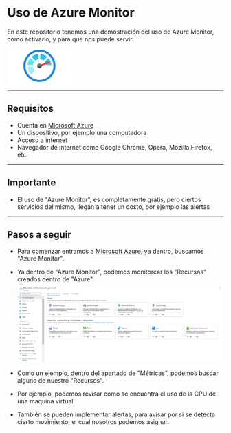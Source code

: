 # Uso de Azure Monitor
En este repositorio tenemos una demostración del uso de Azure Monitor, como activarlo, y para que nos puede servir.

![Microsoft-Azure-Monitor](https://github.com/DagonNR/Azure-Monitor/blob/main/images/Microsoft-Azure-Monitor.png)

---

## Requisitos
- Cuenta en [Microsoft Azure](https://portal.azure.com)
- Un dispositivo, por ejemplo una computadora
- Acceso a internet
- Navegador de internet como Google Chrome, Opera, Mozilla Firefox, etc.

---

## Importante
- El uso de "Azure Monitor", es completamente gratis, pero ciertos servicios del mismo, llegan a tener un costo, por ejemplo las alertas

---

## Pasos a seguir
- Para comenzar entramos a [Microsoft Azure](https://portal.azure.com), ya dentro, buscamos "Azure Monitor".
- Ya dentro de "Azure Monitor", podemos monitorear los "Recursos" creados dentro de "Azure".
![P1](https://github.com/DagonNR/Azure-Monitor/blob/main/images/P1.PNG)

- Como un ejemplo, dentro del apartado de "Métricas", podemos buscar alguno de nuestro "Recursos".
- Por ejemplo, podemos revisar como se encuentra el uso de la CPU de una maquina virtual.
- También se pueden implementar alertas, para avisar por si se detecta cierto movimiento, el cual nosotros podemos asignar.
